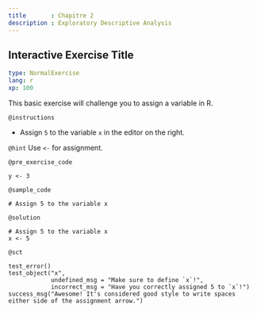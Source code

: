 ```yaml
---
title       : Chapitre 2
description : Exploratory Descriptive Analysis
---
```


## Interactive Exercise Title

```yaml
type: NormalExercise
lang: r
xp: 100
```

This basic exercise will challenge you to assign a variable in R.

`@instructions`
- Assign `5` to the variable `x` in the editor on the right.

`@hint`
Use `<-` for assignment.

`@pre_exercise_code`
```{r}
y <- 3
```

`@sample_code`
```{r}
# Assign 5 to the variable x
```

`@solution`
```{r}
# Assign 5 to the variable x
x <- 5
```

`@sct`
```{r}
test_error()
test_object("x",
            undefined_msg = "Make sure to define `x`!",
            incorrect_msg = "Have you correctly assigned 5 to `x`!")
success_msg("Awesome! It's considered good style to write spaces either side of the assignment arrow.")
```
